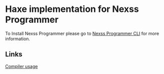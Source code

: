 # Haxe implementation for Nexss Programmer

To Install Nexss Programmer please go to [Nexss Programmer CLI](https://github.com/nexssp/cli#readme) for more information.

## Links

[Compiler usage](https://haxe.org/manual/compiler-usage.html)
